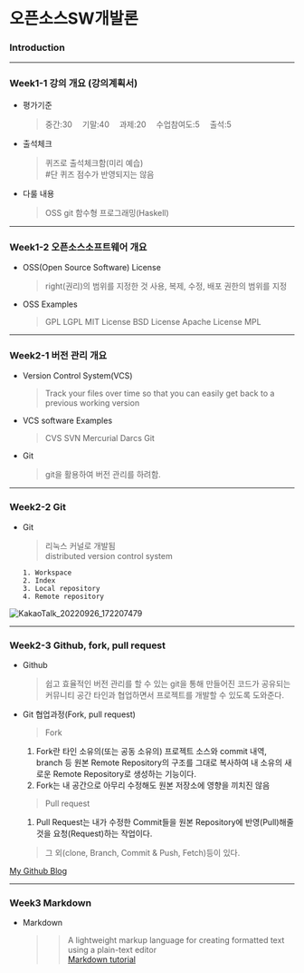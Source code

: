 # **오픈소스SW개발론**

### Introduction

-------------
### Week1-1 강의 개요 (강의계획서)
* 평가기준
    > 중간:30 
    > 기말:40 
    > 과제:20 
    > 수업참여도:5 
    > 출석:5 
* 출석체크
    > 퀴즈로 출석체크함(미리 예습)<br/>
    > #단 퀴즈 점수가 반영되지는 않음 

* 다룰 내용
    > OSS
    > git
    > 함수형 프로그래밍(Haskell)

-------------
### Week1-2 오픈소스소프트웨어 개요
* OSS(Open Source Software) License  

    > right(권리)의 범위를 지정한 것
    > 사용, 복제, 수정, 배포 권한의 범위를 지정

* OSS Examples  

    > GPL
    > LGPL
    > MIT License
    > BSD License
    > Apache License
    > MPL


-------------
### Week2-1 버전 관리 개요

* Version Control System(VCS)
    > Track your files over time so that you can easily get back to a previous working version

* VCS software Examples

    > CVS
    > SVN
    > Mercurial
    > Darcs
    > Git

* Git
    > git을 활용하여 버전 관리를 하려함.

-------------
### Week2-2 Git
* Git
    > 리눅스 커널로 개발됨    
    > distributed version control system    
    
      1. Workspace
      2. Index
      3. Local repository
      4. Remote repository

![KakaoTalk_20220926_172207479](https://user-images.githubusercontent.com/74405066/192235061-77706160-38dd-493b-bce1-ddf10773e363.jpg)

-------------
### Week2-3 Github, fork, pull request
* Github
  > 쉽고 효율적인 버전 관리를 할 수 있는 git을 통해 만들어진 코드가 공유되는 커뮤니티 공간
  > 타인과 협업하면서 프로젝트를 개발할 수 있도록 도와준다.  

* Git 협업과정(Fork, pull request)  

  > Fork  
    1. Fork란 타인 소유의(또는 공동 소유의) 프로젝트 소스와 commit 내역, branch 등 원본 Remote Repository의 구조를 그대로 복사하여 내 소유의 새로운 Remote Repository로 생성하는 기능이다.
    2. Fork는 내 공간으로 아무리 수정해도 원본 저장소에 영향을 끼치진 않음  

  > Pull request  

    1. Pull Request는 내가 수정한 Commit들을 원본 Repository에 반영(Pull)해줄 것을 요청(Request)하는 작업이다.
  > 그 외(clone, Branch, Commit & Push, Fetch)등이 있다.



[My Github Blog](https://github.com/Donok53)

-------------
### Week3     Markdown
* Markdown
    >> A lightweight markup language for creating formatted text using a plain-text editor    
[Markdown tutorial](https://www.markdowntutorial.com/)

